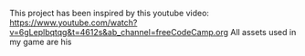 This project has been inspired by this youtube video: https://www.youtube.com/watch?v=6gLeplbqtqg&t=4612s&ab_channel=freeCodeCamp.org
All assets used in my game are his
